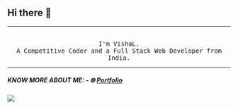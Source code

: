## Hi there 👋
<hr>
<p align="center">
  <br>
  <samp>
    I'm VishaL. 
    <br>
    A Competitive Coder and a Full Stack Web Developer from India.
  </samp>
</p>
<hr>

##### KNOW MORE ABOUT ME: - 🌐 [Portfolio](https://vishal.thetechnician.in)


<link rel="import" href="https://github.com/Vishal023">

![](https://komarev.com/ghpvc/?username=Vishal023&color=red)


<!--
**Vishal023/Vishal023** is a ✨ _special_ ✨ repository because its `README.md` (this file) appears on your GitHub profile.
-->
